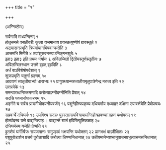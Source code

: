+++
title = "१"

+++

(अग्निष्टोमः)

सर्पणादि माध्यन्दिनम् १  
होतृचमसे वसतीवरीः कृत्वा यजमानाय
प्रयच्छत्युष्णीषं ग्रावस्तुते २  
अद्र्यादानप्रभृति त्रिपर्यायानभिषवान्करोति ३  
आत्तमभि मिमीते ४
उपांशुसवनस्याऽनिङ्गनश्रुतेः ५  
इहा३ इहा३ इति प्रथमः पर्यायः ६
अविलम्बितो द्वितीयस्तूर्णस्तृतीयः ७  
अविलम्बितस्थान उत्तमे बृहत्
बृहदिति ८  
अर्धं वाऽविशेषोपदेशात् ९  
शुक्रप्रभृति चतुर्णां
ग्रहणम् १०  
आग्रयणं स्वतृतीयाभ्यो धाराभ्यः ११
प्रागुक्थ्यान्मरुत्वतीयमृतुपात्रेणेन्द्र
मरुत्व इति १२  
उत्तरमेके १३  
समन्वारब्धनिष्क्रमणादि करोत्याऽग्नीदग्नीनिति
प्रैषात् १४  
सदसि पवमानोपाकरणम् १५  
अहर्गणे च सर्वत्र
प्रायणीयोदयनीयवर्जम् १६
पशुनेहीत्यपकृष्य दधिघर्माय दध्याहर दक्षिणा
उपावर्त्तयेति प्रैषोपचयः १७  
सप्रवर्ग्ये दधिघर्मः १८
उपविश्य सदसः पुरस्तात्सपवित्रायामग्निहोत्रहवण्यां ग्रहणं
यथोक्तम् १९  
होतर्वदस्व यत्ते वाद्यमित्याह । वाद्यान्ते श्रातं
हविरित्युतिष्ठन्नाह २०  
दधिघर्मस्य यजेति प्रेष्यति २१  
हुतशेषं
घर्मर्त्विजः सयजमानाः समुपहावं भक्षयन्ति यथोक्तम् २२
प्राणभक्षं वाऽदीक्षिताः २३  
पशुपुरोडाशेन प्रचर्य पुरोडाशादि करोत्या
धिष्ण्यनिधानात् २४
उन्नीयमानेभ्यश्चानुवाचनप्रभृत्याचमसनिधानात्
२५  
